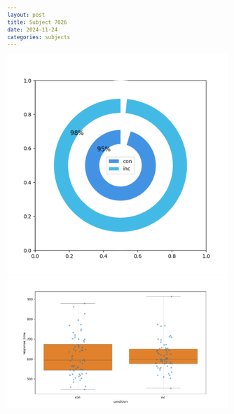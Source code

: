 ```yaml
---
layout: post
title: Subject 7026
date: 2024-11-24
categories: subjects
---
```


![](data/7026/run-12/7026_accuracy_by_condition.png)
![](data/7026/run-12/7026_rt.png)
